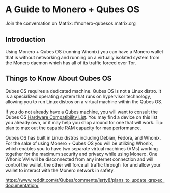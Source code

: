 # A Guide to Monero + Qubes OS

Join the conversation on Matrix: #monero-qubesos:matrix.org

## Introduction 

Using Monero + Qubes OS (running Whonix) you can have a Monero wallet that is without networking and running on a virtually isolated system from the Monero daemon which has all of its traffic forced over Tor.

## Things to Know About Qubes OS

Qubes OS requires a dedicated machine. Qubes OS is not a Linux distro. It is a specialized operating system that runs on hypervisor technology, allowing you to run Linux distros on a virtual machine within the Qubes OS.

If you do not already have a Qubes machine, you will want to consult the Qubes OS [Hardware Compatibility List](https://www.qubes-os.org/hcl/). You may find a device on this list you already own, or it may help you shop around for one that will work. Tip: plan to max out the capable RAM capacity for max performance.

Qubes OS has built in Linux distros including Debian, Fedora, and Whonix. For the sake of using Monero + Qubes OS you will be utilizing Whonix, which enables you to have two separate virtual machines (VMs) working together for the maximum security and privacy while using Monero. One Whonix VM will be disconnected from any internet connection and will control the wallet, the other will force all traffic through Tor and allow your wallet to interact with the Monero network in safety.

https://www.reddit.com/r/Qubes/comments/isrty8/plans_to_update_qrexec_documentation/
